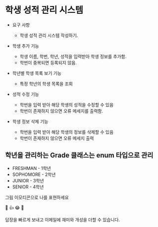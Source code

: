 # 학생 성적 관리 시스템

- 요구 사항
  - 학생 성적 관리 시스템 작성하기.

- 학생 추가 기능
    - 학생 이름, 학번, 학년, 성적을 입력받아 학생 정보를 추가함.
    - 학번이 중복되면 등록되지 않음.

- 학년별 학생 목록 보기 기능
    - 특정 학년의 학생 목록을 조회

- 성적 수정 기능
    - 학번을 입력 받아 해당 학생의 성적을 수정할 수 있음
    - 학번이 존재하지 않으면 오류 메세지를 출력함.

- 학생 정보 삭제 기능
    - 학번을 입력 받아 해당 학생의 정보를 삭제할 수 있음
    - 학번이 존재하지 않으면 오류 메세지 출력

## 학년을 관리하는 Grade 클래스는 enum 타입으로 관리
- FRESHMAN - 1학년
- SOPHOMORE - 2학년
- JUNIOR - 3학년
- SENIOR - 4학년

그림 이모티콘으로 나를 표현하세요

💖 👍 😂 🎉

답장을 빠르게 보내고 이메일에 재미와 개성을 더할 수 있습니다.
